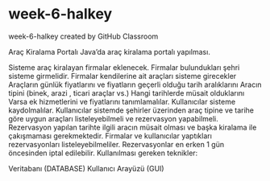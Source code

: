 # week-6-halkey
week-6-halkey created by GitHub Classroom

Araç Kiralama Portalı
Java’da araç kiralama portalı yapılması.

Sisteme araç kiralayan firmalar eklenecek.
Firmalar bulundukları şehri sisteme girmelidir.
Firmalar kendilerine ait araçları sisteme girecekler
Araçların günlük fiyatlarını ve fiyatların geçerli olduğu tarih aralıklarını
Aracın tipini (binek, arazi , ticari araçlar vs.)
Hangi tarihlerde müsait olduklarını
Varsa ek hizmetlerini ve fiyatlarını tanımlamalılar.
Kullanıcılar sisteme kaydolmalılar.
Kullanıcılar sistemde şehirler üzerinden araç tipine ve tarihe göre uygun araçları listeleyebilmeli ve rezervasyon yapabilmeli.
Rezervasyon yapılan tarihte ilgili aracın müsait olması ve başka kiralama ile çakışmaması gerekmektedir.
Firmalar ve kullanıcılar yaptıkları rezervasyonları listeleyebilmeliler.
Rezervasyonlar en erken 1 gün öncesinden iptal edilebilir.
Kullanılması gereken teknikler:

Veritabanı (DATABASE)
Kullanıcı Arayüzü (GUI)
